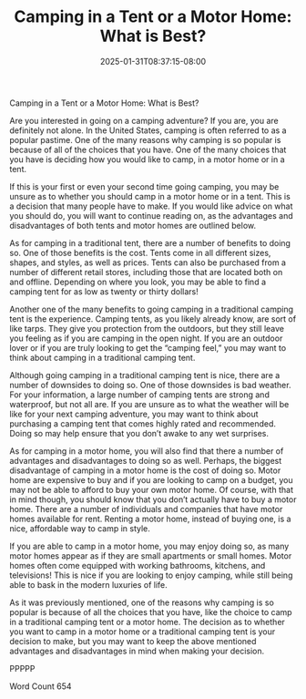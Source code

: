 ﻿---
title: "Camping in a Tent or a Motor Home:  What is Best?"
date: 2025-01-31T08:37:15-08:00
description: "TXT Tips for Web Success"
featured_image: "/images/TXT.jpg"
tags: ["TXT"]
---

Camping in a Tent or a Motor Home:  What is Best?

Are you interested in going on a camping adventure?  If you are, you are definitely not alone.  In the United States, camping is often referred to as a popular pastime.  One of the many reasons why camping is so popular is because of all of the choices that you have. One of the many choices that you have is deciding how you would like to camp, in a motor home or in a tent.

If this is your first or even your second time going camping, you may be unsure as to whether you should camp in a motor home or in a tent.  This is a decision that many people have to make.  If you would like advice on what you should do, you will want to continue reading on, as the advantages and disadvantages of both tents and motor homes are outlined below.

As for camping in a traditional tent, there are a number of benefits to doing so. One of those benefits is the cost.  Tents come in all different sizes, shapes, and styles, as well as prices.  Tents can also be purchased from a number of different retail stores, including those that are located both on and offline.  Depending on where you look, you may be able to find a camping tent for as low as twenty or thirty dollars!

Another one of the many benefits to going camping in a traditional camping tent is the experience.  Camping tents, as you likely already know, are sort of like tarps.  They give you protection from the outdoors, but they still leave you feeling as if you are camping in the open night.  If you are an outdoor lover or if you are truly looking to get the “camping feel,” you may want to think about camping in a traditional camping tent.

Although going camping in a traditional camping tent is nice, there are a number of downsides to doing so.  One of those downsides is bad weather.  For your information, a large number of camping tents are strong and waterproof, but not all are.  If you are unsure as to what the weather will be like for your next camping adventure, you may want to think about purchasing a camping tent that comes highly rated and recommended.  Doing so may help ensure that you don’t awake to any wet surprises.

As for camping in a motor home, you will also find that there a number of advantages and disadvantages to doing so as well.  Perhaps, the biggest disadvantage of camping in a motor home is the cost of doing so.  Motor home are expensive to buy and if you are looking to camp on a budget, you may not be able to afford to buy your own motor home.  Of course, with that in mind though, you should know that you don’t actually have to buy a motor home. There are a number of individuals and companies that have motor homes available for rent.  Renting a motor home, instead of buying one, is a nice, affordable way to camp in style. 

If you are able to camp in a motor home, you may enjoy doing so, as many motor homes appear as if they are small apartments or small homes.  Motor homes often come equipped with working bathrooms, kitchens, and televisions!  This is nice if you are looking to enjoy camping, while still being able to bask in the modern luxuries of life.

As it was previously mentioned, one of the reasons why camping is so popular is because of all the choices that you have, like the choice to camp in a traditional camping tent or a motor home.  The decision as to whether you want to camp in a motor home or a traditional camping tent is your decision to make, but you may want to keep the above mentioned advantages and disadvantages in mind when making your decision.

PPPPP

Word Count 654

